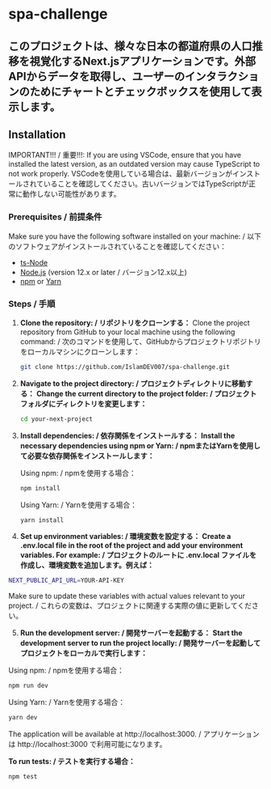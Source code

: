 # spa-challenge

## このプロジェクトは、様々な日本の都道府県の人口推移を視覚化するNext.jsアプリケーションです。外部APIからデータを取得し、ユーザーのインタラクションのためにチャートとチェックボックスを使用して表示します。

## Installation

IMPORTANT!!! / 重要!!!:
If you are using VSCode, ensure that you have installed the latest version, as an outdated version may cause TypeScript to not work properly.
VSCodeを使用している場合は、最新バージョンがインストールされていることを確認してください。古いバージョンではTypeScriptが正常に動作しない可能性があります。

### Prerequisites / 前提条件

Make sure you have the following software installed on your machine: / 以下のソフトウェアがインストールされていることを確認してください：

- [ts-Node](https://www.npmjs.com/package/ts-node)
- [Node.js](https://nodejs.org/) (version 12.x or later / バージョン12.x以上)
- [npm](https://www.npmjs.com/) or [Yarn](https://yarnpkg.com/)

### Steps / 手順

1. **Clone the repository: / リポジトリをクローンする：**
   Clone the project repository from GitHub to your local machine using the following command: / 次のコマンドを使用して、GitHubからプロジェクトリポジトリをローカルマシンにクローンします：

   ```bash
   git clone https://github.com/IslamDEV007/spa-challenge.git

   ```

2. **Navigate to the project directory: / プロジェクトディレクトリに移動する：**
   **Change the current directory to the project folder: / プロジェクトフォルダにディレクトリを変更します：**

   ```bash
   cd your-next-project
   ```

3. **Install dependencies: / 依存関係をインストールする：**
   **Install the necessary dependencies using npm or Yarn: / npmまたはYarnを使用して必要な依存関係をインストールします：**

   Using npm: / npmを使用する場合：

   ```bash
   npm install
   ```

   Using Yarn: / Yarnを使用する場合：

   ```bash
   yarn install
   ```

4. **Set up environment variables: / 環境変数を設定する：**
   **Create a .env.local file in the root of the project and add your environment variables. For example: / プロジェクトのルートに .env.local ファイルを作成し、環境変数を追加します。例えば：**

```bash
NEXT_PUBLIC_API_URL=YOUR-API-KEY
```

Make sure to update these variables with actual values relevant to your project. / これらの変数は、プロジェクトに関連する実際の値に更新してください。

5. **Run the development server: / 開発サーバーを起動する：**
   **Start the development server to run the project locally: / 開発サーバーを起動してプロジェクトをローカルで実行します：**

Using npm: / npmを使用する場合：

```bash
npm run dev
```

Using Yarn: / Yarnを使用する場合：

```bash
yarn dev
```

The application will be available at http://localhost:3000. / アプリケーションは http://localhost:3000 で利用可能になります。

**To run tests: / テストを実行する場合：**

```bash
npm test
```
